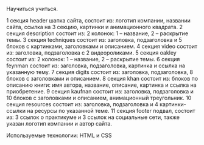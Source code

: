 Научиться учиться.

1 секция header шапка сайта, состоит из: логотип компании, названии сайта, ссылка на 3 секцию, картинки и анимационного квадрата.
2 секция description состоит из: 2 колонок: 1 – название, 2 – раскрытие темы.
3 секция techniques состоит из: заголовка, подзаголовка и 5 блоков с картинками, заголовками и описанием.
4 секция video состоит из: заголовка, подзаголовка с 2 видеороликами.
5 секция oakley состоит из: 2 колонок: 1 – название, 2 – раскрытие темы.
6 секция feynman состоит из: заголовка, подзаголовка, картинка и ссылка на указанную тему.
7 секция digits состоит из: заголовка, подзаголовка, 8 блоков с заголовками и описанием.
8 секция khan состоит из: блоков по описанию книги: имя автора, название, описание, картинка и ссылка на приобретение.
9 секция kaufnan состоит из: заголовка, подзаголовка и 10 блоков с заголовками и описанием, анимационный треугольник.
10 секция resources состоит из: заголовка, подзаголовка и 4 картинки-ссылки на ресурсы по указанной теме.
11 секция footer подвал, состоит из: 3 ссылок о практикуме и 3 ссылок на социальные сети, также указан логотип компании и автор сайта.

Используемые технологии: HTML и CSS
